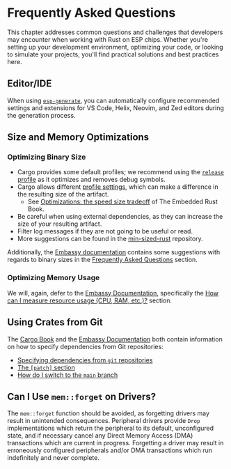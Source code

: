 # Frequently Asked Questions

This chapter addresses common questions and challenges that developers may encounter when working with Rust on ESP chips. Whether you're setting up your development environment, optimizing your code, or looking to simulate your projects, you'll find practical solutions and best practices here.

## Editor/IDE

When using [`esp-generate`][esp-generate], you can automatically configure recommended settings and extensions for VS Code, Helix, Neovim, and Zed editors during the generation process.

[esp-generate]: ./getting-started/tooling/esp-generate.md

## Size and Memory Optimizations

### Optimizing Binary Size

- Cargo provides some default profiles; we recommend using the [`release` profile][release-profile] as it optimizes and removes debug symbols.
- Cargo allows different [profile settings][profile-settings-cargo], which can make a difference in the resulting size of the artifact.
  - See [Optimizations: the speed size tradeoff][embedded-book-tradeoffs] of The Embedded Rust Book.
- Be careful when using external dependencies, as they can increase the size of your resulting artifact.
- Filter log messages if they are not going to be useful or read.
- More suggestions can be found in the [min-sized-rust][min-sized-rust] repository.

Additionally, the [Embassy documentation][embassy-documentation] contains some suggestions with regards to binary sizes in the [Frequently Asked Questions][frequently-asked-questions] section.

[embedded-book-tradeoffs]: https://docs.rust-embedded.org/book/unsorted/speed-vs-size.html
[release-profile]: https://doc.rust-lang.org/cargo/reference/profiles.html#release
[profile-settings-cargo]: https://doc.rust-lang.org/cargo/reference/profiles.html#profile-settings
[min-sized-rust]: https://github.com/johnthagen/min-sized-rust
[embassy-documentation]: https://embassy.dev/book
[frequently-asked-questions]: https://embassy.dev/book/#_frequently_asked_questions

### Optimizing Memory Usage

We will, again, defer to the [Embassy Documentation][embassy-documentation], specifically the [How can I measure resource usage (CPU, RAM, etc.)?][measure-resources] section.

[measure-resources]: https://embassy.dev/book/#_how_can_i_measure_resource_usage_cpu_ram_etc

## Using Crates from Git

The [Cargo Book][cargo-book] and the [Embassy Documentation][embassy-documentation] both contain information on how to specify dependencies from Git repositories:

- [Specifying dependencies from `git` repositories][dependencies-from-git]
- [The `[patch]` section][patch-section]
- [How do I switch to the `main` branch][switch-to-main-branch]

[cargo-book]: https://doc.rust-lang.org/cargo/
[dependencies-from-git]: https://doc.rust-lang.org/cargo/reference/specifying-dependencies.html#specifying-dependencies-from-git-repositories
[patch-section]: https://doc.rust-lang.org/cargo/reference/overriding-dependencies.html#the-patch-section
[switch-to-main-branch]: https://embassy.dev/book/#_how_do_i_switch_to_the_main_branch

## Can I Use `mem::forget` on Drivers?

The `mem::forget` function should be avoided, as forgetting drivers may result in unintended consequences. Peripheral drivers provide `Drop` implementations which return the peripheral to its default, unconfigured state, and if necessary cancel any Direct Memory Access (DMA) transactions which are current in progress. Forgetting a driver may result in erroneously configured peripherals and/or DMA transactions which run indefinitely and never complete.
